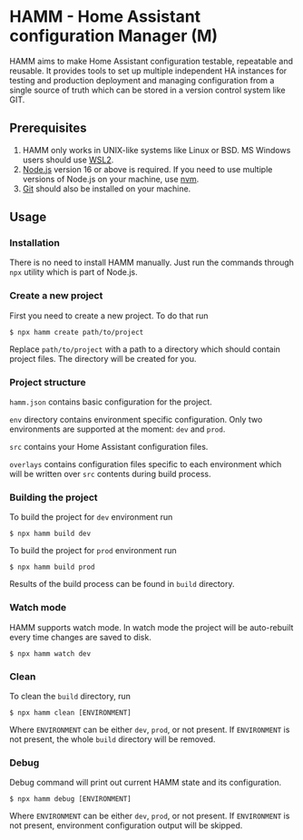 # HAMM - Home Assistant configuration Manager (M)

HAMM aims to make Home Assistant configuration testable, repeatable and reusable. It provides tools
to set up multiple independent HA instances for testing and production deployment and managing
configuration from a single source of truth which can be stored in a version control system like GIT.

## Prerequisites

1. HAMM only works in UNIX-like systems like Linux or BSD. MS Windows users should use
   [WSL2](https://docs.microsoft.com/en-us/windows/wsl/).
2. [Node.js](https://nodejs.org/) version 16 or above is required. If you need to use multiple versions of Node.js
   on your machine, use [nvm](https://github.com/nvm-sh/nvm).
3. [Git](https://git-scm.com/) should also be installed on your machine.

## Usage

### Installation

There is no need to install HAMM manually. Just run the commands through `npx` utility which is part of Node.js.

### Create a new project

First you need to create a new project. To do that run

```shell
$ npx hamm create path/to/project
```

Replace `path/to/project` with a path to a directory which should contain project files.
The directory will be created for you.

### Project structure

`hamm.json` contains basic configuration for the project.

`env` directory contains environment specific configuration. Only two environments are supported at the moment:
`dev` and `prod`.

`src` contains your Home Assistant configuration files.

`overlays` contains configuration files specific to each environment which will be written over `src` contents
during build process.

### Building the project

To build the project for `dev` environment run

```shell
$ npx hamm build dev
```

To build the project for `prod` environment run

```shell
$ npx hamm build prod
```

Results of the build process can be found in `build` directory.

### Watch mode

HAMM supports watch mode. In watch mode the project will be auto-rebuilt every time changes are saved to disk.

```shell
$ npx hamm watch dev
```

### Clean

To clean the `build` directory, run

```shell
$ npx hamm clean [ENVIRONMENT]
```

Where `ENVIRONMENT` can be either `dev`, `prod`, or not present. If `ENVIRONMENT` is not present, the whole
`build` directory will be removed.

### Debug

Debug command will print out current HAMM state and its configuration.

```shell
$ npx hamm debug [ENVIRONMENT]
```

Where `ENVIRONMENT` can be either `dev`, `prod`, or not present. If `ENVIRONMENT` is not present,
environment configuration output will be skipped.
